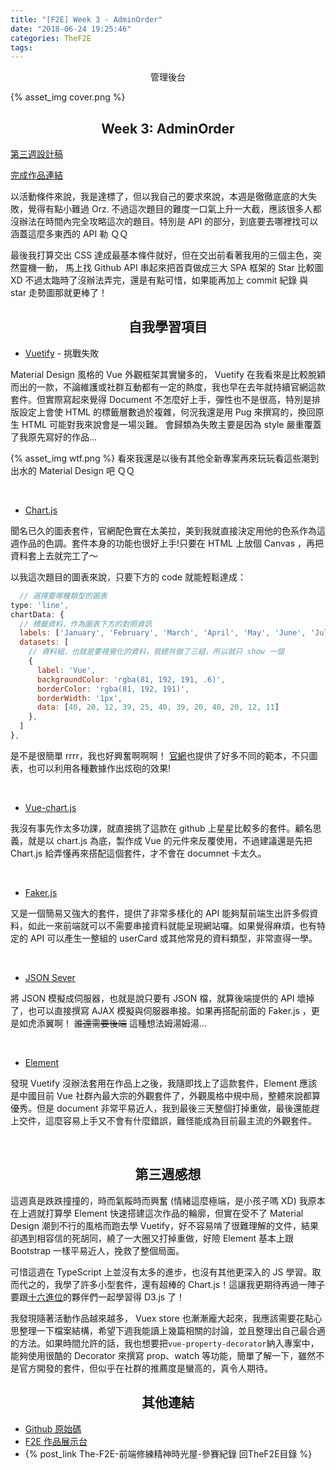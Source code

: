 ```yaml
---
title: "[F2E] Week 3 - AdminOrder"
date: "2018-06-24 19:25:46"
categories: TheF2E
tags:
---
```


<center>管理後台</center>
<!-- more -->

{% asset_img cover.png %}

## <center>Week 3: AdminOrder</center>

[第三週設計稿](https://hexschool.github.io/THE_F2E_Design/week3-admin%20order/)

[完成作品連結](https://wizardgreen.github.io/hexSchool-TheF2E-Showcase/#/week3)

以活動條件來說，我是達標了，但以我自己的要求來說，本週是徹徹底底的大失敗，覺得有點小難過 Orz. 不過這次題目的難度一口氣上升一大截，應該很多人都沒辦法在時間內完全攻略這次的題目。特別是 API 的部分，到底要去哪裡找可以涵蓋這麼多東西的 API 勒 ＱＱ

最後我打算交出 CSS 達成最基本條件就好，但在交出前看著我用的三個主色，突然靈機一動，
馬上找 Github API 串起來把首頁做成三大 SPA 框架的 Star 比較圖 XD 不過太臨時了沒辦法弄完，還是有點可惜，如果能再加上 commit 紀錄 與 star 走勢圖那就更棒了！

## <center>自我學習項目</center>

- [Vuetify](https://vuetifyjs.com/en/) - 挑戰失敗

Material Design 風格的 Vue 外觀框架其實蠻多的， Vuetify 在我看來是比較脫穎而出的一款，不論維護或社群互動都有一定的熱度，我也早在去年就持續官網這款套件。但實際寫起來覺得 Document 不怎麼好上手，彈性也不是很高，特別是排版設定上會使 HTML 的標籤層數過於複雜，何況我還是用 Pug 來撰寫的，換回原生 HTML 可能對我來說會是一場災難。
會歸類為失敗主要是因為 style 嚴重覆蓋了我原先寫好的作品...

{% asset_img wtf.png %}
看來我還是以後有其他全新專案再來玩玩看這些潮到出水的 Material Design 吧 ＱＱ

<br />

- [Chart.js](http://www.chartjs.org/)

聞名已久的圖表套件，官網配色實在太美拉，美到我就直接決定用他的色系作為這週作品的色調。套件本身的功能也很好上手!只要在 HTML 上放個 Canvas ，再把資料套上去就完工了～

以我這次題目的圖表來說，只要下方的 code 就能輕鬆達成：

```javascript
  // 選擇要哪種類型的圖表
type: 'line',
chartData: {
  // 標籤資料，作為圖表下方的對照資訊
  labels: ['January', 'February', 'March', 'April', 'May', 'June', 'July', 'August', 'September', 'October', 'November', 'December'],
  datasets: [
    // 資料組，也就是要視覺化的資料，我總共做了三組，所以就只 show 一個
    {
      label: 'Vue',
      backgroundColor: 'rgba(81, 192, 191, .6)',
      borderColor: 'rgba(81, 192, 191)',
      borderWidth: '1px',
      data: [40, 20, 12, 39, 25, 40, 39, 20, 40, 20, 12, 11]
    },
  ]
},
```

是不是很簡單 rrrr，我也好興奮啊啊啊！
[官網](http://www.chartjs.org/samples/latest/)也提供了好多不同的範本，不只圖表，也可以利用各種數據作出炫砲的效果!

<br />

- [Vue-chart.js](https://github.com/apertureless/vue-chartjs)

我沒有事先作太多功課，就直接挑了這款在 github 上星星比較多的套件。顧名思義，就是以 chart.js 為底，製作成 Vue 的元件來反覆使用，不過建議還是先把 Chart.js 給弄懂再來搭配這個套件，才不會在 documnet 卡太久。

<br />

- [Faker.js](https://github.com/marak/Faker.js/)

又是一個簡易又強大的套件，提供了非常多樣化的 API 能夠幫前端生出許多假資料，如此一來前端就可以不需要串接資料就能呈現網站囉。如果覺得麻煩，也有特定的 API 可以產生一整組的 userCard 或其他常見的資料類型，非常直得一學。

<br />

- [JSON Sever](https://github.com/typicode/json-server)

將 JSON 模擬成伺服器，也就是說只要有 JSON 檔，就算後端提供的 API 壞掉了，也可以直接撰寫 AJAX 模擬與伺服器串接。如果再搭配前面的 Faker.js ，更是如虎添翼啊！ ~~誰還需要後端~~ 這種想法姆湯姆湯...

<br />

- [Element](http://element.eleme.io/#/zh-CN)

發現 Vuetify 沒辦法套用在作品上之後，我隨即找上了這款套件，Element 應該是中國目前 Vue 社群內最大宗的外觀套件了，外觀風格中規中局，整體來說都算優秀。但是 document 非常平易近人，我到最後三天整個打掉重做，最後還能趕上交件，這麼容易上手又不會有什麼錯誤，難怪能成為目前最主流的外觀套件。

<br />

## <center>第三週感想</center>

這週真是跌跌撞撞的，時而氣餒時而興奮 (情緒這麼極端，是小孩子嗎 XD)
我原本在上週就打算學 Element 快速搭建這次作品的輪廓，但實在受不了 Material Design 潮到不行的風格而跑去學 Vuetify，好不容易啃了很難理解的文件，結果卻遇到相容信的死胡同，繞了一大圈又打掉重做，好險 Element 基本上跟 Bootstrap 一樣平易近人，挽救了整個局面。

可惜這週在 TypeScript 上並沒有太多的進步，也沒有其他更深入的 JS 學習。取而代之的，我學了許多小型套件，還有超棒的 Chart.js！這讓我更期待再過一陣子要跟[十六進位](https://hexadecimalteachblog.github.io/)的夥伴們一起學習得 D3.js 了！

我發現隨著活動作品越來越多， Vuex store 也漸漸龐大起來，我應該需要花點心思整理一下檔案結構，希望下週我能讀上幾篇相關的討論，並且整理出自己最合適的方法。如果時間允許的話，我也想要把`vue-property-decorator`納入專案中，能夠使用很酷的 Decorator 來撰寫 prop、watch 等功能，簡單了解一下，雖然不是官方開發的套件，但似乎在社群的推薦度是蠻高的，真令人期待。

## <center>其他連結</center>

- [Github 原始碼](https://github.com/Wizardgreen/hexSchool-TheF2E-Showcase/)
- [F2E 作品展示台](https://wizardgreen.github.io/hexSchool-TheF2E-Showcase/#/)
- {% post_link The-F2E-前端修練精神時光屋-參賽紀錄 回TheF2E目錄 %}
